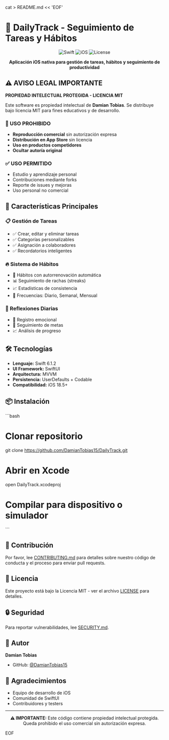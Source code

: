 cat > README.md << 'EOF'
# 📱 DailyTrack - Seguimiento de Tareas y Hábitos

<div align="center">

![Swift](https://img.shields.io/badge/Swift-6.1.2-orange?style=for-the-badge&logo=swift)
![iOS](https://img.shields.io/badge/iOS-18.5%2B-blue?style=for-the-badge&logo=apple)
![License](https://img.shields.io/badge/License-MIT-green?style=for-the-badge)

**Aplicación iOS nativa para gestión de tareas, hábitos y seguimiento de productividad**

</div>

## ⚠️ AVISO LEGAL IMPORTANTE

**PROPIEDAD INTELECTUAL PROTEGIDA - LICENCIA MIT**

Este software es propiedad intelectual de **Damian Tobias**.
Se distribuye bajo licencia MIT para fines educativos y de desarrollo.

### 🚫 USO PROHIBIDO
- **Reproducción comercial** sin autorización expresa
- **Distribución en App Store** sin licencia
- **Uso en productos competidores**
- **Ocultar autoría original**

### ✅ USO PERMITIDO
- Estudio y aprendizaje personal
- Contribuciones mediante forks
- Reporte de issues y mejoras
- Uso personal no comercial

## 🚀 Características Principales

### 📋 Gestión de Tareas
- ✅ Crear, editar y eliminar tareas
- ✅ Categorías personalizables
- ✅ Asignación a colaboradores
- ✅ Recordatorios inteligentes

### 🔥 Sistema de Hábitos
- 🌱 Hábitos con autorrenovación automática
- 📊 Seguimiento de rachas (streaks)
- 📈 Estadísticas de consistencia
- 🔄 Frecuencias: Diario, Semanal, Mensual

### 💭 Reflexiones Diarias
- 📝 Registro emocional
- 🎯 Seguimiento de metas
- 📈 Análisis de progreso

## 🛠️ Tecnologías

- **Lenguaje:** Swift 6.1.2
- **UI Framework:** SwiftUI
- **Arquitectura:** MVVM
- **Persistencia:** UserDefaults + Codable
- **Compatibilidad:** iOS 18.5+

## 📦 Instalación

\`\`\`bash
# Clonar repositorio
git clone https://github.com/DamianTobias15/DailyTrack.git

# Abrir en Xcode
open DailyTrack.xcodeproj

# Compilar para dispositivo o simulador
\`\`\`

## 🤝 Contribución

Por favor, lee [CONTRIBUTING.md](CONTRIBUTING.md) para detalles sobre nuestro código de conducta y el proceso para enviar pull requests.

## 📄 Licencia

Este proyecto está bajo la Licencia MIT - ver el archivo [LICENSE](LICENSE) para detalles.

## 🔒 Seguridad

Para reportar vulnerabilidades, lee [SECURITY.md](SECURITY.md).

## 👤 Autor

**Damian Tobias**
- GitHub: [@DamianTobias15](https://github.com/DamianTobias15)

## 🙏 Agradecimientos

- Equipo de desarrollo de iOS
- Comunidad de SwiftUI
- Contribuidores y testers

---

<div align="center">

**⚠️ IMPORTANTE:** Este código contiene propiedad intelectual protegida.
Queda prohibido el uso comercial sin autorización expresa.

</div>
EOF
